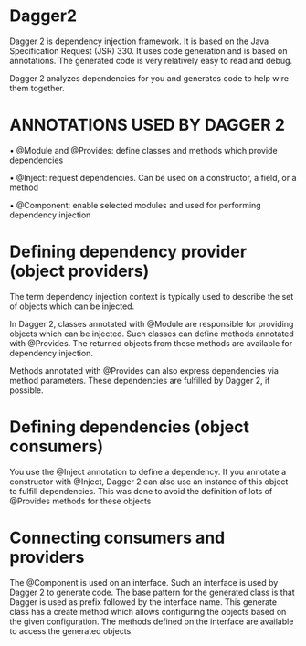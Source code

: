 # Dagger2
Dagger 2 is dependency injection framework. It is based on the Java Specification Request (JSR) 330. It uses code generation and is based on annotations. The generated code is very relatively easy to read and debug.

Dagger 2 analyzes dependencies for you and generates code to help wire them
together.

# ANNOTATIONS USED BY DAGGER 2
• @Module and @Provides: define classes and methods which provide dependencies

• @Inject: request dependencies. Can be used on a constructor, a field, or a method

• @Component: enable selected modules and used for performing dependency injection

# Defining dependency provider (object providers)
The term dependency injection context is typically used to describe the set of objects which can be injected.

In Dagger 2, classes annotated with @Module are responsible for providing objects which can be injected. Such classes can define methods annotated with @Provides. The returned objects from these methods are available for dependency injection.

Methods annotated with @Provides can also express dependencies via method parameters. These dependencies are fulfilled by Dagger 2, if possible.

# Defining dependencies (object consumers)
You use the @Inject annotation to define a dependency. If you annotate a constructor with @Inject, Dagger 2 can also use an instance of this object to fulfill dependencies. This was done to avoid the definition of lots of @Provides methods for these objects

# Connecting consumers and providers
The @Component is used on an interface. Such an interface is used by Dagger 2 to generate code. The base pattern for the generated class is that Dagger is used as prefix followed by the interface name. This generate class has a create method which allows configuring the objects based on the given configuration. The methods defined on the interface are available to access the generated objects.


